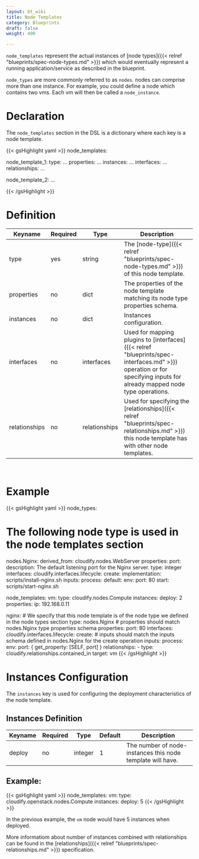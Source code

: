 ```yaml
---
layout: bt_wiki
title: Node Templates
category: Blueprints
draft: false
weight: 400

---
```


`node_templates` represent the actual instances of [node types]({{< relref "blueprints/spec-node-types.md" >}}) which would eventually represent a running application/service as described in the blueprint.

`node_types` are more commonly referred to as `nodes`. nodes can comprise more than one instance. For example, you could define a node which contains two vms. Each vm will then be called a `node_instance`.

# Declaration

The `node_templates` section in the DSL is a dictionary where each key is a node template.

{{< gsHighlight  yaml >}}
node_templates:

  node_template_1:
    type: ...
    properties:
      ...
    instances:
      ...
    interfaces:
      ...
    relationships:
      ...

  node_template_2:
    ...

{{< /gsHighlight >}}


# Definition


Keyname       | Required | Type          | Description
-----------   | -------- | ----          | -----------
type          | yes      | string        | The [node-type]({{< relref "blueprints/spec-node-types.md" >}}) of this node template.
properties    | no       | dict          | The properties of the node template matching its node type properties schema.
instances     | no       | dict          | Instances configuration.
interfaces    | no       | interfaces    | Used for mapping plugins to [interfaces]({{< relref "blueprints/spec-interfaces.md" >}}) operation or for specifying inputs for already mapped node type operations.
relationships | no       | relationships | Used for specifying the [relationships]({{< relref "blueprints/spec-relationships.md" >}}) this node template has with other node templates.


<br/>


# Example

{{< gsHighlight  yaml >}}
node_types:
  # The following node type is used in the node templates section
  nodes.Nginx:
    derived_from: cloudify.nodes.WebServer
    properties:
      port:
        description: The default listening port for the Nginx server.
        type: integer
    interfaces:
      cloudify.interfaces.lifecycle:
        create:
          implementation: scripts/install-nginx.sh
          inputs:
            process:
              default:
                env:
                  port: 80
        start: scripts/start-nginx.sh

node_templates:
  vm:
    type: cloudify.nodes.Compute
    instances:
      deploy: 2
    properties:
      ip: 192.168.0.11

  nginx:
    # We specify that this node template is of the node type we defined in the node types section
    type: nodes.Nginx
    # properties should match nodes.Nginx type properties schema
    properties:
      port: 80
    interfaces:
      cloudify.interfaces.lifecycle:
        create:
          # inputs should match the inputs schema defined in nodes.Nginx for the create operation
          inputs:
            process:
              env:
                port: { get_property: [SELF, port] }
    relationships:
      - type: cloudify.relationships.contained_in
        target: vm
{{< /gsHighlight >}}



# Instances Configuration

The `instances` key is used for configuring the deployment characteristics of the node template.

## Instances Definition

Keyname       | Required | Type     | Default | Description
-----------   | -------- | ----     | ---     | -----------
deploy        | no       | integer  | 1       | The number of node-instances this node template will have.


## Example:

{{< gsHighlight  yaml >}}
node_templates:
  vm:
    type: cloudify.openstack.nodes.Compute
    instances:
      deploy: 5
{{< /gsHighlight >}}

In the previous example, the `vm` node would have 5 instances when deployed.

More informatiom about number of instances combined with relationships can be found in the [relationships]({{< relref "blueprints/spec-relationships.md" >}}) specification.